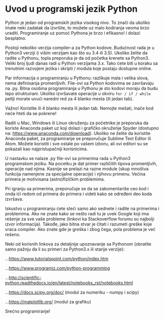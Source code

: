 # Uvod u programski jezik Python

Python je jedan od programskih jezika visokog nivo. To znači da ukoliko imate neki zadatak da izvršite, to možete uz malo kodiranja veoma brzo uraditi. Programiranje uz pomoć Pythona je brzo i efikasno! i dolazi besplatno.

Postoji nekoliko verzija compiler-a za Python kodove. Budućnost rada je u Python3 verziji (i višim verzijam kao što su 3.4 ili 3.5). Ukoliko želite da radite u Pythonu, topla preporuka je da od početka krenete sa Python3. Veliki broj ljudi danas radi u Python verzijama 3.x. Tako ćete biti u koraku sa trenutnim razvojem jezika i skripti / modula koje postaju dostupne online.

Par informacija o programiranju u Pythonu: razlikuje mala i velika slova, nema definisanja promenljivih. File-ovi sa Python kodovima se završavaju na .py. Bitna osobina programiranja u Pythonu je sto kodovi moraju da budu lepo struktuirani. Ukoliko izvršavate operacije u okviru ```for / if / while``` petlji morate uvući naredni red za 4 blanko mesta (ili jedan tab).

Važno! Koristite ili 4 blanko mesta ili jedan tab. Nemojte mešati, inače kod neće hteti da se pokrene!

Radili u Mac, Windows ili Linux okruženju za početnike je preporuka da koriste Anaconda paket uz koji dolazi i grafičko okruženje Spyder (dostupno na: https://www.anaconda.com/download). Ukoliko ne želite da koristite Anaconda paket, za programiranje se preporučuje Sublime Text Editor ili Atom. Možete koristiti i sve ostale po vašem izboru, ali ovi editori su se pokazali kao najpristupačniji korisnicima.

U nastavku se nalaze .py file-ovi sa primerima rada u Python3 programskom jeziku. Na pocetku je dat primer različitih tipova promenljivih, operacije nad njima. Kasnije se prelazi na razne module (skup mnoštva funkcija namenjene za specijalne operacije) i njihovu primenu. Većina primera je motivisana (astro)fizičkim problemima.

Pri igranju sa primerima, preporučuje se da se zakomentariše ceo kod i  onda ići redom od primera do primera i videti kako se određeni deo koda izvršava.

Iskustvo u programiranju ćete steći samo ako sednete i radite na primerima i problemima. Ako ne znate kako se nešto radi tu je uvek Google koji ima rešenje za sve vaše probleme (linkovi ka  Stackoverflow forumu su najbolji izvor informacija). Takođe, jako bitna stvar je čitati i razumeti greške koje vraca compiler. Ako znate gde je greška i zbog čega, pola problema je već rešeno.

Neki od korisnih linkova za detaljnije upoznavanje sa Pythonom (obratite samo pažnju da li su primeri za Python3.x ili starije verzije):

...<https://www.tutorialspoint.com/python/index.htm>

...<https://www.programiz.com/python-programming>

...<http://scientific-python.readthedocs.io/en/latest/notebooks_rst/notebooks.html>

...<https://docs.scipy.org/doc/> (modul za numeriku - numpy i scipy)

...<https://matplotlib.org/> (modul za grafiku)

Srećno programiranje!